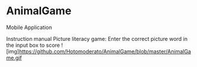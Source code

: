 # AnimalGame
Mobile Application

Instruction manual
Picture literacy game: Enter the correct picture word in the input box to score
![img]https://github.com/Hotomoderato/AnimalGame/blob/master/AnimalGame.gif
